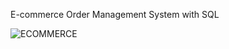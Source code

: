 E-commerce Order Management System with SQL

![ECOMMERCE](https://github.com/akshayratna21/E-commerce-Order-Management-System-with-SQL/assets/72387544/593a9cc5-c9e4-4bbe-a780-bc40928b61e7)
